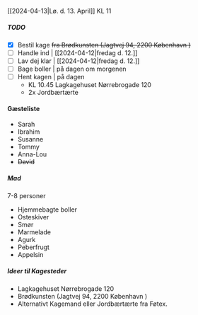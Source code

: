 [[2024-04-13|Lø. d. 13. April]] KL 11
##### TODO
- [x] Bestil kage ~~fra Brødkunsten (Jagtvej 94, 2200 København )~~
- [ ] Handle ind  | [[2024-04-12|fredag d. 12.]]
- [ ] Lav dej klar | [[2024-04-12|fredag d. 12.]]
- [ ] Bage boller | på dagen om morgenen 
- [ ] Hent kagen | på dagen
	- KL 10.45 Lagkagehuset Nørrebrogade 120
	- 2x Jordbærtærte
#### Gæsteliste 
- Sarah
- Ibrahim 
- Susanne
- Tommy
- Anna-Lou 
- ~~David~~
##### Mad
7-8 personer
- Hjemmebagte boller 
- Osteskiver 
- Smør
- Marmelade 
- Agurk
- Peberfrugt
- Appelsin 
##### Ideer til Kagesteder
- Lagkagehuset Nørrebrogade 120
- Brødkunsten (Jagtvej 94, 2200 København )
- Alternativt Kagemand eller Jordbærtærte fra Føtex.